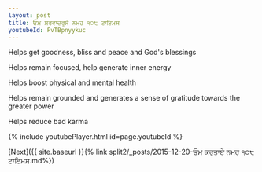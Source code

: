 ```yaml
---
layout: post
title: ਓਮ ਸਰਵਾਦਰੁਸੇ ਨਮਹ ੧੦੮ ਟਾਇਮਸ
youtubeId: FvTBpnyykuc
---
```

 
 
Helps get goodness, bliss and peace and God's blessings
 
Helps remain focused, help generate inner energy 
 
Helps boost physical and mental health 
 
Helps remain grounded and generates a sense of gratitude towards the greater power 
 
Helps reduce bad karma
 
 
 
 


{% include youtubePlayer.html id=page.youtubeId %}
 
[Next]({{ site.baseurl }}{% link  split2/_posts/2015-12-20-ਓਮ ਕਰੁਤਾਏ ਨਮਹ ੧੦੮ ਟਾਇਮਸ.md%})
 
